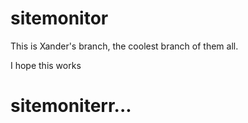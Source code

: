 # sitemonitor
This is Xander's branch, the coolest branch of them all.

I hope this works

# sitemoniterr...
